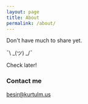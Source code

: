 ```yaml
---
layout: page
title: About
permalink: /about/
---
```


Don't have much to share yet.

¯\ _(ツ) _/¯

Check later!

### Contact me

[besir@kurtulm.us](mailto:besir@kurtulm.us)
